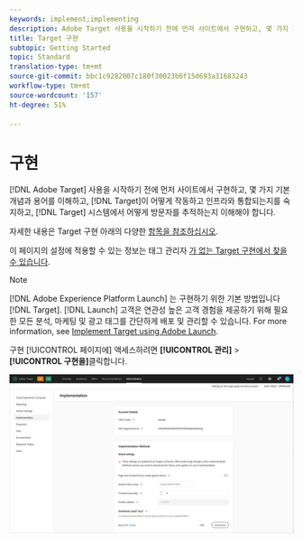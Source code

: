 ```yaml
---
keywords: implement;implementing
description: Adobe Target 사용을 시작하기 전에 먼저 사이트에서 구현하고, 몇 가지 기본 개념과 용어를 이해하고, Target이 어떻게 작동하고 인프라와 통합되는지를 숙지하고, Target 시스템에서 어떻게 방문자를 추적하는지 이해해야 합니다.
title: Target 구현
subtopic: Getting Started
topic: Standard
translation-type: tm+mt
source-git-commit: bbc1c9282007c180f30023b6f15d693a31683243
workflow-type: tm+mt
source-wordcount: '157'
ht-degree: 51%

---
```



# 구현

[!DNL Adobe Target] 사용을 시작하기 전에 먼저 사이트에서 구현하고, 몇 가지 기본 개념과 용어를 이해하고, [!DNL Target]이 어떻게 작동하고 인프라와 통합되는지를 숙지하고, [!DNL Target] 시스템에서 어떻게 방문자를 추적하는지 이해해야 합니다.

자세한 내용은 Target 구현 아래의 다양한 [항목을 참조하십시오](/help/c-implementing-target/implementing-target.md).

이 페이지의 설정에 적용할 수 있는 정보는 태그 관리자 [가 없는 Target 구현에서 찾을 수 있습니다](/help/c-implementing-target/c-implementing-target-for-client-side-web/how-to-deployatjs/implementing-target-without-a-tag-manager.md).

>[!NOTE]
>
>[!DNL Adobe Experience Platform Launch] 는 구현하기 위한 기본 방법입니다 [!DNL Target]. [!DNL Launch] 고객은 연관성 높은 고객 경험을 제공하기 위해 필요한 모든 분석, 마케팅 및 광고 태그를 간단하게 배포 및 관리할 수 있습니다. For more information, see [Implement Target using Adobe Launch](/help/c-implementing-target/c-implementing-target-for-client-side-web/how-to-deployatjs/cmp-implementing-target-using-adobe-launch.md).

구현 [!UICONTROL 페이지에] 액세스하려면 **[!UICONTROL 관리]** > **[!UICONTROL 구현을]**&#x200B;클릭합니다.

![구현 페이지](/help/administrating-target/assets/implementation.png)